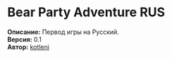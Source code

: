 # Bear Party Adventure RUS

**Описание:** Первод игры на Русский.<br>
**Версия:** 0.1<br>
**Автор:** [kotleni](https://github.com/kotleni)
